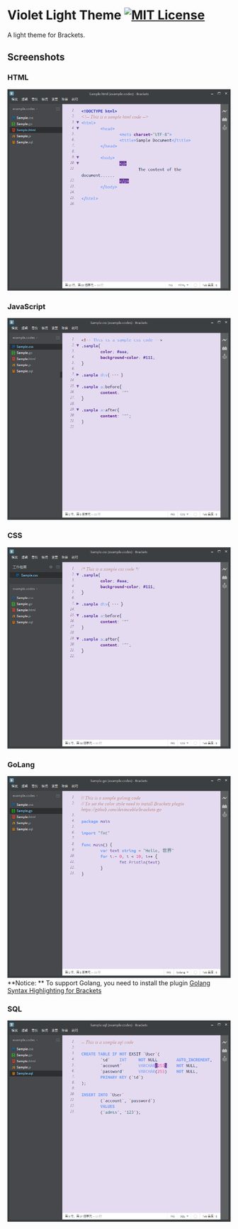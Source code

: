 # Violet Light Theme [![MIT License](https://img.shields.io/badge/listence-MIT-blue.svg)](https://opensource.org/licenses/MIT)
A light theme for Brackets.

## Screenshots

### HTML
![HTML](screenshots/html.png)
### JavaScript
![JS](screenshots/javascript.png)
### CSS
![CSS](screenshots/css.png)
### GoLang
![Go Lang](screenshots/golang.png)
**Notice: ** To support Golang, you need to install the plugin [Golang Syntax Highlighting for Brackets](https://github.com/devinceble/brackets-go)

### SQL
![SQL](screenshots/sql.png)
